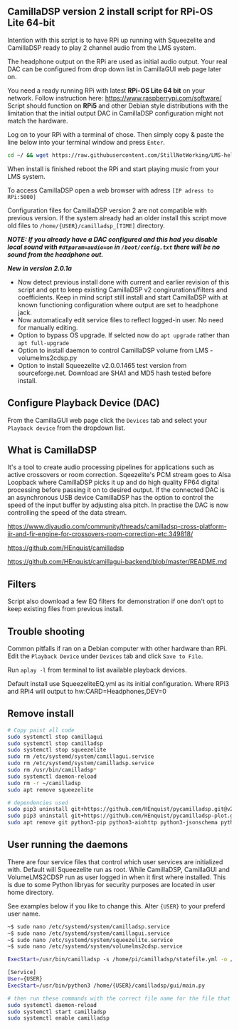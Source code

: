 ## CamillaDSP version 2 install script for RPi-OS Lite 64-bit
Intention with this script is to have RPi up running with Squeezelite and CamillaDSP ready to play 2 channel audio from the LMS system.

The headphone output on the RPi are used as initial audio output. Your real DAC can be configured from drop down list in CamillaGUI web page later on.

You need a ready running RPi with latest **RPi-OS Lite 64 bit** on your network. Follow instruction here: https://www.raspberrypi.com/software/
Script should function on **RPi5** and other Debian style distributions with the limitation that the initial output DAC in CamillaDSP configuration might not match the hardware.

Log on to your RPi with a terminal of chose.
Then simply copy & paste the line below into your terminal window and press `Enter`.
```bash
cd ~/ && wget https://raw.githubusercontent.com/StillNotWorking/LMS-helper-script/main/camilladsp/installcamilladsp.sh && bash ./installcamilladsp.sh


```

When install is finished reboot the RPi and start playing music from your LMS system.

To access CamillaDSP open a web browser with adress `[IP adress to RPi:5000]`

Configuration files for CamillaDSP version 2 are not compatible with previous version. If the system already had an older install this script move old files to `/home/{USER}/camilladsp_[TIME]` directory.

***NOTE: If you already have a DAC configured and this had you disable local sound with `#dtparam=audio=on` in `/boot/config.txt` there will be no sound from the headphone out.***

***New in version 2.0.1a***
+ Now detect previous install done with current and earlier revision of this script and opt to keep existing CamillaDSP v2 congirurations/filters and coefficients. Keep in mind script still install and start CamillaDSP with at known functioning configuration where output are set to headphone jack.
+ Now automatically edit service files to reflect logged-in user. No need for manually editing.
+ Option to bypass OS upgrade. If selcted now do `apt upgrade` rather than `apt full-upgrade`
+ Option to install daemon to control CamillaDSP volume from LMS - volumelms2cdsp.py
+ Option to install Squeezelite v2.0.0.1465 test version from sourceforge.net. Download are SHA1 and MD5 hash tested before install.

## Configure Playback Device (DAC)
From the CamillaGUI web page click the `Devices` tab and select your `Playback device` from the dropdown list.

## What is CamillaDSP
It's a tool to create audio processing pipelines for applications such as active crossovers or room correction. Sqeezelite's PCM stream goes to Alsa Loopback where CamillaDSP picks it up and do high quality FP64 digital processing before passing it on to desired output.
If the connected DAC is an asynchronous USB device CamillaDSP has the option to control the speed of the input buffer by adjusting alsa pitch. In practise the DAC is now controlling the speed of the data stream.

https://www.diyaudio.com/community/threads/camilladsp-cross-platform-iir-and-fir-engine-for-crossovers-room-correction-etc.349818/

https://github.com/HEnquist/camilladsp

https://github.com/HEnquist/camillagui-backend/blob/master/README.md

## Filters
Script also download a few EQ filters for demonstration if one don't opt to keep existing files from previous install.

## Trouble shooting
Common pitfalls if ran on a Debian computer with other hardware than RPi.
Edit the `Playback Device` under `Devices` tab and click `Save to File`. 

Run `aplay -l` from terminal to list available playback devices.

Default install use SqueezeliteEQ.yml as its initial configuration. Where RPi3 and RPi4 will output to hw:CARD=Headphones,DEV=0

## Remove install
```bash
# Copy paist all code
sudo systemctl stop camillagui
sudo systemctl stop camilladsp
sudo systemctl stop squeezelite
sudo rm /etc/systemd/system/camillagui.service
sudo rm /etc/systemd/system/camilladsp.service
sudo rm /usr/bin/camilladsp*
sudo systemctl daemon-reload
sudo rm -r ~/camilladsp
sudo apt remove squeezelite

# dependencies used
sudo pip3 uninstall git+https://github.com/HEnquist/pycamilladsp.git@v2.0.0
sudo pip3 uninstall git+https://github.com/HEnquist/pycamilladsp-plot.git@$v2.0.0
sudo apt remove git python3-pip python3-aiohttp python3-jsonschema python3-numpy python3-matplotlib

```
## User running the daemons
There are four service files that control which user services are initialized with.
Default will Squeezelite run as root. While CamillaDSP, CamillaGUI and VolumeLMS2CDSP run as user logged in when it first where installed. This is due to some Python libryas for security purposes are located in user home directory.

See examples below if you like to change this. Alter `{USER}` to your preferd user name.
```bash
~$ sudo nano /etc/systemd/system/camilladsp.service
~$ sudo nano /etc/systemd/system/camillagui.service
~$ sudo nano /etc/systemd/system/squeezelite.service
~$ sudo nano /etc/systemd/system/volumelms2cdsp.service

ExecStart=/usr/bin/camilladsp -s /home/pi/camilladsp/statefile.yml -o /home/pi/camilladsp/camilladsp.log -l error -p 1234

[Service]
User={USER}
ExecStart=/usr/bin/python3 /home/{USER}/camilladsp/gui/main.py

# then run these commands with the correct file name for the file that where altered.
sudo systemctl daemon-reload
sudo systemctl start camilladsp
sudo systemctl enable camilladsp

```
